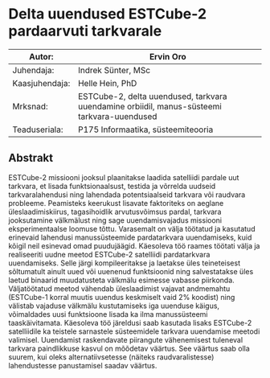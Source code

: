 # Delta uuendused ESTCube-2 pardaarvuti tarkvarale

| Autor:         | Ervin Oro  
|---|---  
| Juhendaja:     | Indrek Sünter, MSc  
| Kaasjuhendaja: | Helle Hein, PhD  
| Mrksnad:       | ESTCube-2, delta uuendused, tarkvara uuendamine orbiidil, manus\-süsteemi tarkvara\-uuendused  
| Teaduseriala:  | P175 Informaatika, süsteemiteooria  


## Abstrakt
ESTCube-2 missiooni jooksul plaanitakse laadida satelliidi pardale uut tarkvara, et lisada funktsionaalsust, testida ja võrrelda uudseid tarkvaralahendusi ning lahendada potentsiaalseid tarkvara või raudvara probleeme. Peamisteks keerukust lisavate faktoriteks on aeglane üleslaadimiskiirus, tagasihoidlik arvutusvõimsus pardal, tarkvara jooksutamine välkmälust ning sage uuendamisvajadus missiooni eksperimentaalse loomuse tõttu. Varasemalt on välja töötatud ja kasutatud erinevaid lahendusi manussüsteemide pardatarkvara uuendamiseks, kuid kõigil neil esinevad omad puudujäägid. Käesoleva töö raames töötati välja ja realiseeriti uudne meetod ESTCube-2 satelliidi pardatarkvara uuendamiseks. Selle järgi kompileeritakse ja laetakse üles teineteisest sõltumatult ainult uued või uuenenud funktsioonid ning salvestatakse üles laetud binaarid muudatusteta välkmälu esimesse vabasse piirkonda. Väljatöötatud meetod vähendab üleslaadimist vajavat andmemahtu (ESTCube-1 korral muutis uuendus keskmiselt vaid $2\%$ koodist) ning välistab vajaduse välkmälu kustutamiseks iga uuenduse käigus, võimaldades uusi funktsioone lisada ka ilma manussüsteemi taaskäivitamata. Käesoleva töö järeldusi saab kasutada lisaks ESTCube-2 satelliidile ka teistele sarnastele süsteemidele tarkvara uuendamise meetodi valimisel. Uuendamist raskendavate piirangute vähenemisest tuleneval tarkvara paindlikkuse kasvul on mõõdetav väärtus. See väärtus saab olla suurem, kui oleks alternatiivsetesse (näiteks raudvaralistesse) lahendustesse panustamisel saadav väärtus.
